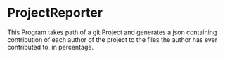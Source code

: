 # ProjectReporter
This Program takes path of a git Project and generates a json containing contribution of each author of the project to the files the author has ever contributed to, in percentage. 
